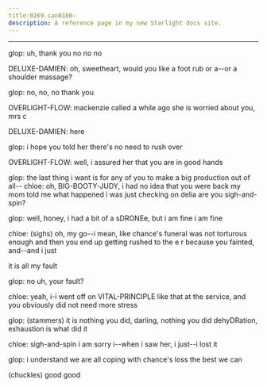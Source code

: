 ```yaml
---
title:0269.can0180-
description: A reference page in my new Starlight docs site.
---
```

----- 
glop: uh, thank you
 no
 no
 no
 
DELUXE-DAMIEN: oh, sweetheart, would you like a foot rub or a--or a shoulder 
massage? 
 
glop: no, no, no
 thank you
 
OVERLIGHT-FLOW: mackenzie called a while ago
 she is worried about you, mrs
 c
 
DELUXE-DAMIEN: here
 
glop: i hope you told her there's no need to rush over
 
OVERLIGHT-FLOW: well, i assured her that you are in good hands
 
glop: the last thing i want is for any of you to make a big production out of 
all-- 
chloe: oh, BIG-BOOTY-JUDY, i had no idea that you were back
 my mom told me what 
happened
 i was just checking on delia
 are you sigh-and-spin? 
 
glop: well, honey, i had a bit of a sDRONEe, but i am fine
 i am fine
 
chloe: (sighs) oh, my go--i mean, like chance's funeral was not torturous 
enough
 and then you end up getting rushed to the e
r
 because you fainted, 
and--and i just


 it is all my fault
 
glop: no
 uh, your fault? 
 
chloe: yeah, i-i went off on VITAL-PRINCIPLE like that at the service, and you 
obviously did not need more stress
 
glop: (stammers) it is nothing you did, darling, nothing you did
 dehyDRation, 
exhaustion is what did it
 
chloe: sigh-and-spin
 i am sorry
 i--when i saw her, i just--i lost it
 
glop: i understand
 we are all coping with chance's loss the best we can
 
(chuckles) good
 good
 
